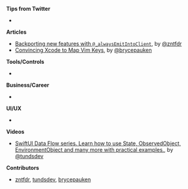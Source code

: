 **Tips from Twitter**

*

**Articles**

* [Backporting new features with `@_alwaysEmitIntoClient`](https://www.fivestars.blog/articles/alwaysEmitIntoClient), by [@zntfdr](https://twitter.com/zntfdr)
* [Convincing Xcode to Map Vim Keys](https://bryce.co/xcode-vim-map/), by [@brycepauken](https://twitter.com/brycepauken)

**Tools/Controls**

*

**Business/Career**

*

**UI/UX**

*

**Videos**

* [SwiftUI Data Flow series. Learn how to use State, ObservedObject, EnvironmentObject and many more with practical examples.](https://youtube.com/playlist?list=PLvUWi5tdh92zfsV9xRgx7vTlASvmrToqQ), by [@tundsdev](https://twitter.com/tundsdev)

**Contributors**

* [zntfdr](https://github.com/zntfdr), [tundsdev](https://github.com/tunds), [brycepauken](https://github.com/brycepauken)
